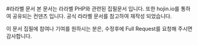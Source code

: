 #라라벨 문서
본 문서는 라라벨 PHP와 관련된 집필문서 입니다. 또한 hojin.io를 통하여 공유되는 컨덴츠 입니다.
공식 라라벨 문서를 참고하여 재작성 되었습니다.

이 문서 집필에 참여나 기여를 원하시는 분은, 수정후에 Full Request를 요청해 주시면 감사합니다.
